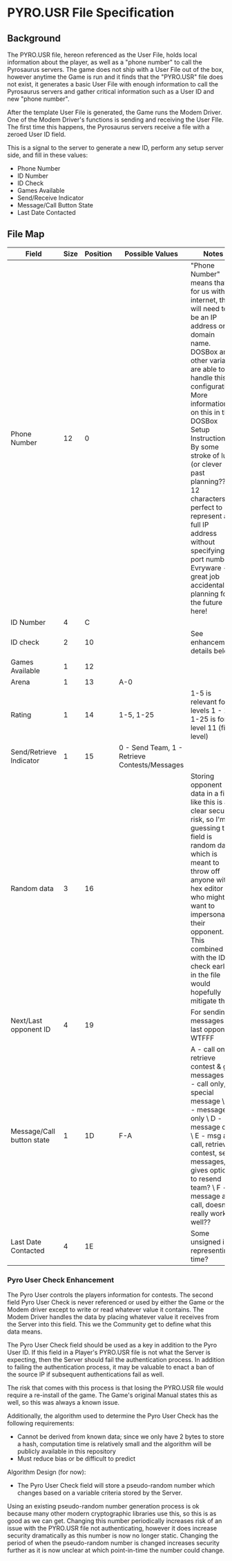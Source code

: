 # PYRO.USR File Specification

## Background
The PYRO.USR file, hereon referenced as the User File, holds local information about the player, as well as a "phone number" to call the Pyrosaurus servers.
The game does not ship with a User File out of the box, however anytime the Game is run and it finds that the "PYRO.USR" file does not exist, it generates a basic User File with enough information to call the Pyrosaurus servers and gather critical information such as a User ID and new "phone number".

After the template User File is generated, the Game runs the Modem Driver. One of the Modem Driver's functions is sending and receiving the User FIle.
The first time this happens, the Pyrosaurus servers receive a file with a zeroed User ID field. 

This is a signal to the server to generate a new ID, perform any setup server side, and fill in these values:
 * Phone Number
 * ID Number
 * ID Check
 * Games Available
 * Send/Receive Indicator
 * Message/Call Button State
 * Last Date Contacted

## File Map
Field|Size|Position|Possible Values|Notes
---|---|---|---|---
Phone Number|12|0| |"Phone Number" means that for us with internet, this will need to be an IP address or domain name. DOSBox and other variants are able to handle this configuration. More information on this in the DOSBox Setup Instructions. By some stroke of luck (or clever past planning??) 12 characters is perfect to represent a full IP address without specifying a port number. Evryware - great job accidentally planning for the future here!||
ID Number|4|C| | ||
ID check|2|10| |See enhancement details below||
Games Available|1|12| | ||
Arena|1|13|A-0| ||
Rating|1|14|1-5, 1-25|1-5 is relevant for levels 1 - 10, 1-25 is for level 11 (final level)||
Send/Retrieve Indicator|1|15|0 - Send Team, 1 - Retrieve Contests/Messages| ||
Random data|3|16| |Storing opponent data in a file like this is a clear security risk, so I'm guessing the field is random data which is meant to throw off anyone with a hex editor who might want to impersonate their opponent. This combined with the ID check earlier in the file would hopefully mitigate this.||
Next/Last opponent ID|4|19| |For sending messages to last opponent WTFFF||
Message/Call button state|1|1D|F-A|A - call only, retrieve contest & get messages \ B - call only, no special message \ C - message only \ D - message only \ E - msg and call, retrieve contest, send messages, gives option to resend team? \ F - message and call, doesn’t really work well??||
Last Date Contacted|4|1E| |Some unsigned int representing time?||

### Pyro User Check Enhancement
The Pyro User controls the players information for contests.
The second field Pyro User Check is never referenced or used by either the Game or the Modem driver except to write or read whatever value it contains.
The Modem Driver handles the data by placing whatever value it receives from the Server into this field.
This we the Community get to define what this data means.

The Pyro User Check field should be used as a key in addition to the Pyro User ID. 
If this field in a Player's PYRO.USR file is not what the Server is expecting, then the Server should fail the authentication process.
In addition to failing the authentication process, it may be valuable to enact a ban of the source IP if subsequent authentications fail as well.

The risk that comes with this process is that losing the PYRO.USR file would require a re-install of the game.
The Game's original Manual states this as well, so this was always a known issue.

Additionally, the algorithm used to determine the Pyro User Check has the following requirements:
 * Cannot be derived from known data; since we only have 2 bytes to store a hash, computation time is relatively small and the algorithm will be publicly available in this repository
 * Must reduce bias or be difficult to predict

Algorithm Design (for now):

 * The Pyro User Check field will store a pseudo-random number which changes based on a variable criteria stored by the Server.

Using an existing pseudo-random number generation process is ok because many other modern cryptographic libraries use this, so this is as good as we can get.
Changing this number periodically increases risk of an issue with the PYRO.USR file not authenticating, however it does increase security dramatically as this number is now no longer static.
Changing the period of when the pseudo-random number is changed increases security further as it is now unclear at which point-in-time the number could change.
